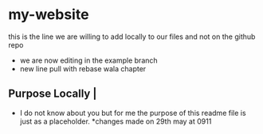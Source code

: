 # my-website
this is the line we are willing to add locally to our files and not on the github repo
* we are now editing in the example branch
* new line pull with rebase wala chapter
## Purpose Locally |
* I do not know about you but for me the purpose of this readme file is just as a placeholder.
*changes made on 29th may at 0911